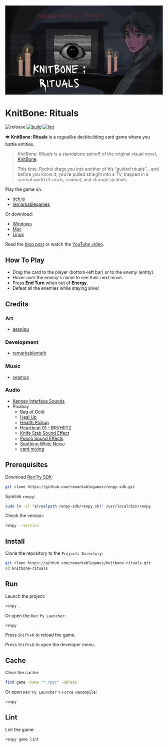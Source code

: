 <p align="center">
  <img src="https://github.com/remarkablegames/knitbone-rituals/blob/master/web-presplash.webp?raw=true" width="600" alt="KnitBone: Rituals">
</p>

# KnitBone: Rituals

![release](https://img.shields.io/github/v/release/remarkablegames/knitbone-rituals)
[![build](https://github.com/remarkablegames/knitbone-rituals/actions/workflows/build.yml/badge.svg)](https://github.com/remarkablegames/knitbone-rituals/actions/workflows/build.yml)
[![lint](https://github.com/remarkablegames/knitbone-rituals/actions/workflows/lint.yml/badge.svg)](https://github.com/remarkablegames/knitbone-rituals/actions/workflows/lint.yml)

👁️ **KnitBone: Rituals** is a roguelike deckbuilding card game where you battle entities.

> _KnitBone: Rituals_ is a standalone spinoff of the original visual novel, [KnitBone](https://remarkablegames.itch.io/knitbone).
>
> This time, Ryohei drags you into another of his “guided rituals”... and before you know it, you’re pulled straight into a TV, trapped in a surreal world of cards, combat, and strange symbols.

Play the game on:

- [itch.io](https://remarkablegames.itch.io/knitbone-rituals)
- [remarkablegames](https://remarkablegames.org/knitbone-rituals)

Or download:

- [Windows](https://github.com/remarkablegames/knitbone-rituals/releases/latest/download/win.zip)
- [Mac](https://github.com/remarkablegames/knitbone-rituals/releases/latest/download/mac.zip)
- [Linux](https://github.com/remarkablegames/knitbone-rituals/releases/latest/download/pc.zip)

Read the [blog post](https://remarkablegames.org/posts/knitbone-rituals/) or watch the [YouTube video](https://youtu.be/BYTcOpZhIaQ).

## How To Play

- Drag the card to the player (bottom-left bar) or to the enemy (entity).
- Hover over the enemy's name to see their next move.
- Press **End Turn** when out of **Energy**.
- Defeat all the enemies while staying alive!

## Credits

### Art

- [aespipu](https://aespipu.itch.io/)

### Development

- [remarkablemark](https://github.com/remarkablemark)

### Music

- [seamus](https://seemvevo.itch.io/)

### Audio

- [Kenney Interface Sounds](https://kenney.nl/assets/interface-sounds)
- Pixabay
  - [Bag of Gold](https://pixabay.com/sound-effects/bag-of-gold-28095/)
  - [Heal Up](https://pixabay.com/sound-effects/heal-up-39285/)
  - [Health Pickup](https://pixabay.com/sound-effects/health-pickup-6860/)
  - [Heartbeat 01 - BRVHRTZ](https://pixabay.com/sound-effects/heartbeat-01-brvhrtz-225058/)
  - [Knife Stab Sound Effect](https://pixabay.com/sound-effects/knife-stab-sound-effect-36354/)
  - [Punch Sound Effects](https://pixabay.com/sound-effects/punch-sound-effects-28649/)
  - [Soothing White Noise](https://pixabay.com/sound-effects/soothing-white-noise-323619/)
  - [card mixing](https://pixabay.com/sound-effects/card-mixing-48088/)

## Prerequisites

Download [Ren'Py SDK](https://www.renpy.org/latest.html):

```sh
git clone https://github.com/remarkablegames/renpy-sdk.git
```

Symlink `renpy`:

```sh
sudo ln -sf "$(realpath renpy-sdk/renpy.sh)" /usr/local/bin/renpy
```

Check the version:

```sh
renpy --version
```

## Install

Clone the repository to the `Projects Directory`:

```sh
git clone https://github.com/remarkablegames/knitbone-rituals.git
cd knitbone-rituals
```

## Run

Launch the project:

```sh
renpy .
```

Or open the `Ren'Py Launcher`:

```sh
renpy
```

Press `Shift`+`R` to reload the game.

Press `Shift`+`D` to open the developer menu.

## Cache

Clear the cache:

```sh
find game -name "*.rpyc" -delete
```

Or open `Ren'Py Launcher` > `Force Recompile`:

```sh
renpy
```

## Lint

Lint the game:

```sh
renpy game lint
```
